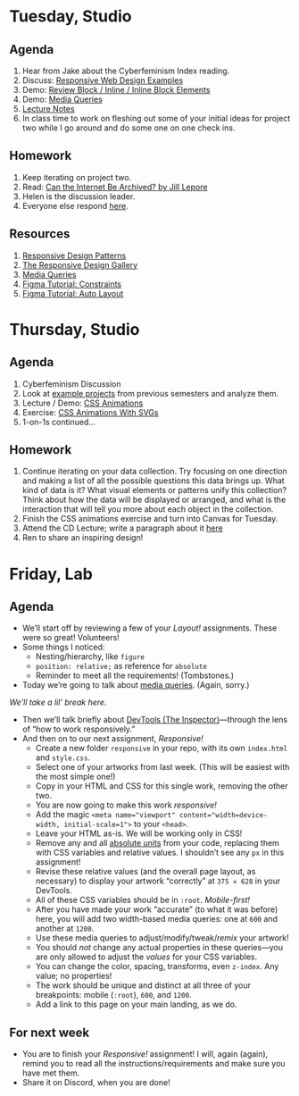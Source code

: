 ---
---

# Tuesday, Studio
## Agenda

1. Hear from Jake about the Cyberfeminism Index reading.
2. Discuss: [Responsive Web Design Examples](https://docs.google.com/document/d/1J4_RDDV_ILfOi8vaduX_Wx6Ak2ZNK8OJZ5xq4JE1iwo/edit?usp=sharing)
3. Demo: [Review Block / Inline / Inline Block Elements](https://glitch.com/edit/#!/inline-blocks)
4. Demo: [Media Queries](https://glitch.com/edit/#!/responsive-reproduction)
5. [Lecture Notes](https://www.figma.com/proto/aCBJfR840l1t2806Q68oVz/Responsive-Design?node-id=1%3A56&scaling=contain&page-id=0%3A1)
6. In class time to work on fleshing out some of your initial ideas for project two while I go around and do some one on one check ins. 

## Homework
1. Keep iterating on project two. 
2.  Read: [Can the Internet Be Archived? by Jill Lepore](https://www.newyorker.com/magazine/2015/01/26/cobweb)
3. Helen is the discussion leader.
4. Everyone else respond [here](https://docs.google.com/document/d/1pv5p2erPfjhSk7HzhXJtdSpO1effd9uR-X4lSVwFSS8/edit?usp=sharing).

## Resources
1. [Responsive Design Patterns](http://bradfrost.github.io/this-is-responsive/patterns.html)
2. [The Responsive Design Gallery](https://the-responsive.com/)
3. [Media Queries](https://mediaqueri.es/)
4. [Figma Tutorial: Constraints](https://mediaqueri.es/)
5. [Figma Tutorial: Auto Layout](https://www.youtube.com/watch?v=TyaGpGDFczw)


# Thursday, Studio
## Agenda
1. Cyberfeminism Discussion
2. Look at [example projects](https://docs.google.com/document/d/19ioqbsdZ1brvsRc74C40AlTG2RJjqkqcgQjYanC8iS4/edit) from previous semesters and analyze them.
3. Lecture / Demo: [CSS Animations](https://www.figma.com/proto/Ix2h7YI5cA6Baoh6YfIxRk/css-aninations?node-id=1%3A2&scaling=contain&page-id=0%3A1)
3. Exercise: [CSS Animations With SVGs](https://glitch.com/edit/#!/svg-core-animation)
4. 1-on-1s continued...


## Homework
1. Continue iterating on your data collection. Try focusing on one direction and making a list of all the possible questions this data brings up. What kind of data is it? What visual elements or patterns unify this collection? Think about how the data will be displayed or arranged, and what is the interaction that will tell you more about each object in the collection. 
2. Finish the CSS animations exercise and turn into Canvas for Tuesday. 
3. Attend the CD Lecture; write a paragraph about it [here](https://docs.google.com/document/d/1QlKJxrBJyStR_RFKo6KyRTNMlb4D557kQWFfFFPb2QQ/edit#heading=h.kswzda5w404r)
4. Ren to share an inspiring design!



# Friday, Lab

## Agenda

- We’ll start off by reviewing a few of your *Layout!* assignments. These were so great! Volunteers!
	<!-- Michelle, Tanishka’s gridded one, Kali’s Rothko. -->
- Some things I noticed:
	- Nesting/hierarchy, like `figure`
	- `position: relative;` as reference for `absolute` <!-- Anjali’s example: https://anjaliarasas.github.io/exercises/exercise-5/index.html -->
	- Reminder to meet all the requirements! (Tombstones.)
- Today we’re going to talk about [media queries](https://core-interaction.github.io/lab/responsive/). (Again, sorry.)

*We’ll take a lil’ break here.*

- Then we’ll talk briefly about [DevTools (The Inspector)](https://core-interaction.github.io/lab/inspector/)—through the lens of “how to work responsively.”
- And then on to our next assignment, *Responsive!*
	- Create a new folder `responsive` in your repo, with its own `index.html` and `style.css`.
	- Select one of your artworks from last week. (This will be easiest with the most simple one!)
	- Copy in your HTML and CSS for this single work, removing the other two.
	- You are now going to make this work *responsive!*
	- Add the magic `<meta name="viewport" content="width=device-width, initial-scale=1">` to your `<head>`.
	- Leave your HTML as-is. We will be working only in CSS!
	- Remove any and all [absolute units](https://core-interaction.github.io/lab/box-model/#absolute-length-units) from your code, replacing them with CSS variables and relative values. I shouldn’t see any `px` in this assignment!
	- Revise these relative values (and the overall page layout, as necessary) to display your artwork “correctly” at `375 ✕ 628` in your DevTools.
	- All of these CSS variables should be in `:root`. *Mobile-first!*
	- After you have made your work “accurate” (to what it was before) here, you will add two width-based media queries: one at `600` and another at `1200`.
	- Use these media queries to adjust/modify/tweak/*remix* your artwork!
	- You should *not* change any actual properties in these queries—you are only allowed to adjust the *values* for your CSS variables.
	- You can change the color, spacing, transforms, even `z-index`. Any value; no properties!
	- The work should be unique and distinct at all three of your breakpoints: mobile (`:root`), `600`, and `1200`.
	- Add a link to this page on your main landing, as we do.



## For next week

- You are to finish your *Responsive!* assignment! I will, again (again), remind you to read all the instructions/requirements and make sure you have met them.
- Share it on Discord, when you are done!
